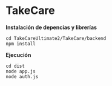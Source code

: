 # TakeCare

**Instalación de depencias y librerías**

```
cd TakeCareUltimate2/TakeCare/backend
npm install
```

**Ejecución**
```
cd dist 
node app.js
node auth.js
```
